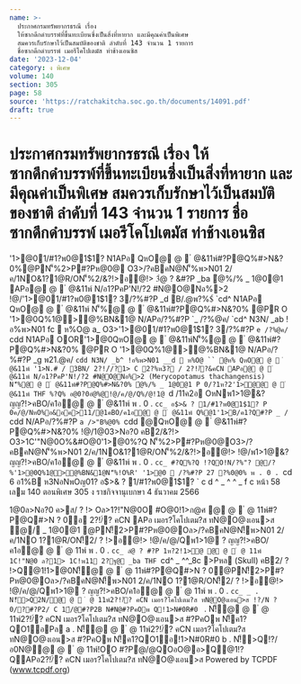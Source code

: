 ```yaml
---
name: >-
  ประกาศกรมทรัพยากรธรณี เรื่อง
  ให้ซากดึกดำบรรพ์ที่ขึ้นทะเบียนซึ่งเป็นสิ่งที่หายาก และมีคุณค่าเป็นพิเศษ
  สมควรเก็บรักษาไว้เป็นสมบัติของชาติ ลำดับที่ 143 จำนวน 1 รายการ
  ชื่อซากดึกดำบรรพ์ เมอรีโคโปเตมัส ท่าช้างเอนซิส
date: '2023-12-04'
category: ง พิเศษ
volume: 140
section: 305
page: 58
source: 'https://ratchakitcha.soc.go.th/documents/14091.pdf'
draft: true
---
```


# ประกาศกรมทรัพยากรธรณี เรื่อง ให้ซากดึกดำบรรพ์ที่ขึ้นทะเบียนซึ่งเป็นสิ่งที่หายาก และมีคุณค่าเป็นพิเศษ สมควรเก็บรักษาไว้เป็นสมบัติของชาติ ลำดับที่ 143 จำนวน 1 รายการ ชื่อซากดึกดำบรรพ์ เมอรีโคโปเตมัส ท่าช้างเอนซิส

'1>@01/#1?พ0@1$1? N1APอ QหO@ @  ํ @&11พ์#?P@Q%#>N&?0%@PN'็%2>P#?Pห@0@ O3>/?คBคN@N'็%พ>N01 2/ค/1NO&1?1@R/ON'็%2/&?!>อ@!> 3ํ@ ? &#?P _ba ํ@%/% _ 1@0@1 APอ@ @  ํ @&11พ์ N/อ1?PคP'N!/?2 #N@O@Nอ%>2 !@/'1>@01/#1?พ0@1$1? 3/?%#?P _d B/.@พ?%$์ `cd^ N1APอ QหO@ @  ํ @&11พ์ N'็%@ @  ํ @&11พ์#?P@Q%#>N&?0% @PR O '1>@0Q%1@>@%BN&1@ N/APอ/?%#?P `_ /?%@ค/ `cd^ N3N/ _ab !อ%พ>N01 fc  ห%O@ a_ O3>'1>@01/#1?พ0@1$1? 3/?%#?P `e /?%@ค/ `cdd N1APอ OOR'1>@0QหO@ @  ํ @&11พ์N'็%@ @  ํ @&11พ์#?P@Q%#>N&?0% @PR O '1>@0Q%1@>@%BN&1@ N/APอ/?%#?P _g พ21.@ค/ `cdd N3N/ _b^ !อ%พ>N01 __d  ห%O@ `` ํ@ห% QหO@ @  ํ @&11พ์ '1>N.# / 3BN/ 2?!/์/?1> C 2?%ห3? / 2?!/์?&คCN APอ@ @  ํ @&11พ์ N/อ1?PคP'N!/?2 #N@O@Nอ%>2 (Merycopotamus thachangensis) N'็%@ @  ํ @&11พ์#?P@Q%#>N&?0% ํ@%/% _ 1@0@1 P 0/?1ห?2'1>ํ@@ @  ํ @&11พ์ THF %?Q% อ@0?0อํ@%@!@/ค/@/Q%/@!1@ `d /11ค2อ OหNพ1>1@&?ญญ?!>คBO/ค1อ@ @  ํ @&11พ์ พ . 0 . `cc_ อ$>& ? 1/#1?พ0@1$1? P 0ค/@/NหO%อ&อค>11/@1คBO/ค1อ@ @  ํ @&11พ์ Q%@1'1>B/ค1?Q#?P _ / `cdd N/APอ/?%#?P `a />"B%@0% `cdd @QหO@ @  ํ @&11พ์#?P@Q%#>N&?0% !@/1@03>Nอ?0 คB2/&?!> O3>1C'"N@0O%&#O@0'1>@0%?Q N'็%2>P#?Pห@0@O3>/?คBคN@N'็%พ>N01 2/ค/1NO&1?1@R/ON'็%2/&?!>อ@!> !@/พ1>1@&?ญญ?!>คBO/ค1อ@ @  ํ @&11พ์ พ . 0 . `cc_ #?Q%?Q !?QO!N/?%"? @/?%'1>@0Q%1@>@%BN&1@N'็%!O%R' '1>@0  /?%#?P 27 ?%0@0% พ . 0 . `cd 6 อ1%B ห3NอNพOญ01? อ$>& ? 1/#1?พ0@1$1? ` c d ^ _ ^ ^ _ f c หน้า 58 เลม 140 ตอนพิเศษ 305 ง ราชกิจจานุเบกษา 4 ธันวาคม 2566

1@0ล>Nอ?0 ค>ส/ ? !> Oล>1?!"N@0O #O@0!1>ก@ศ @ @  ํ @ 11พ์#?P@Q#>N ? 0อ 2?!/์? คCN APอ เมอร?โคโปเตม?ส ทN@O@งเอน>ส ํ@/ _ 1@0@1 @PN!็2>P#?Pห@0@Oล>/?คBคN@N!็พ>N01 2/ค/1NO 1?1@R/ON!็2/ ? !>อ@!> !@/ค/@/Qพ1>1@ ? ญญ?!>คBO/ค1อ@ @  ํ @ 11พ์ พ . 0 . `cc_ ลํ@ ? #?P 1ห?2!1>ํ@ @ @  ํ @ 11พ์ 1C!"N@0 ล?1> 1C!พ11 2?ฐ@ _ba THF `cd^ _ ^^_8c >Pหล (Skull) คB2/ ? !>Q@1!1>@0N!็@ @  ํ @ 11พ์#?P@Q#>N ? 0@PN!็2>P#?Pห@0@Oล>/?คBคN@N!็พ>N01 2/ค/1NO 1?1@R/ON!็2/ ? !>อ@!> !@/ค/@/Qพ1>1@ ? ญญ?!>คBO/ค1อ@ @  ํ @ 11พ์ พ . 0 . `cc_ _ . N!็>Q2N/@ @  ํ @ 11พ์2?!/์? คCN เมอร?โคโปเตม?ส ทN@O@งเอน>ส !?/N ? 0/?#?P2/ C 1์/@#?P2B N#N@#?PคOพ Q!1>N#0R#0 ` . N!็@ @  ํ @ 11พ์2?!/์? คCN เมอร?โคโปเตม?ส ทN@O@งเอน>ส #?PคOพ N!็ค1?QO1อPล a . N!็@ @  ํ @ 11พ์2?!/์? คCN เมอร?โคโปเตม?ส ทN@O@งเอน>ส #?PคOพ N!็ค1?QO1อ!1>N#0R#0 b . N!็>Q!?/อ0N@@ @  ํ @ 11พ์!OO #?Pํ@/@QOอO@อ>Q@1!?QAPอ2?!/์? คCN เมอร?โคโปเตม?ส ทN@O@งเอน>ส Powered by TCPDF (www.tcpdf.org)
